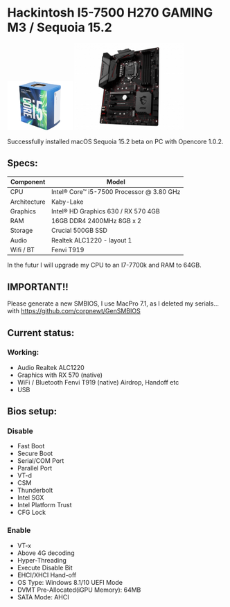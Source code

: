 # Hackintosh I5-7500 H270 GAMING M3 / Sequoia 15.2

<img src="https://github.com/Marcoun57/Hackintosh-I5-7500-H270-Sequoia-15.2/blob/main/i5-7500.png" width=30% height=30%> <img src="https://github.com/Marcoun57/Hackintosh-I5-7500-H270-Sequoia-15.2/blob/main/h270-gaming-m3.png" width=50% height=50%>


Successfully installed macOS Sequoia 15.2 beta on PC with Opencore 1.0.2.

## Specs:

| Component  | Model |
| ------------- | ------------- |
| CPU  | Intel® Core™ i5-7500 Processor @ 3.80 GHz  |
| Architecture  | Kaby-Lake  |
| Graphics  | Intel® HD Graphics 630 / RX 570 4GB  |
| RAM  | 16GB DDR4 2400MHz 8GB x 2  |
| Storage  | Crucial 500GB SSD  |
| Audio  | Realtek ALC1220 - layout 1  |
| Wifi / BT  | Fenvi T919  |

In the futur I will upgrade my CPU to an I7-7700k and RAM to 64GB.


## IMPORTANT!!

Please generate a new SMBIOS, I use MacPro 7.1, as I deleted my serials... with https://github.com/corpnewt/GenSMBIOS

## Current status:

### Working:

- Audio Realtek ALC1220
- Graphics with RX 570 (native)
- WiFi / Bluetooth Fenvi T919 (native) Airdrop, Handoff etc
- USB

## Bios setup:

### Disable

- Fast Boot
- Secure Boot
- Serial/COM Port
- Parallel Port
- VT-d
- CSM
- Thunderbolt
- Intel SGX
- Intel Platform Trust
- CFG Lock

### Enable

- VT-x
- Above 4G decoding
- Hyper-Threading
- Execute Disable Bit
- EHCI/XHCI Hand-off
- OS Type: Windows 8.1/10 UEFI Mode
- DVMT Pre-Allocated(iGPU Memory): 64MB
- SATA Mode: AHCI



